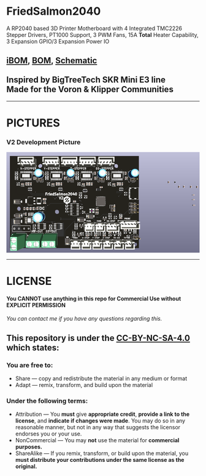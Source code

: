 # FriedSalmon2040
 A RP2040 based 3D Printer Motherboard with 4 Integrated TMC2226 Stepper Drivers, PT1000 Support, 3 PWM Fans, 15A **Total** Heater Capability, 3 Expansion GPIO/3 Expansion Power IO

## [iBOM](https://htmlpreview.github.io/?https://github.com/Fisheiyy/FriedSalmon-2040/blob/main/ibom.html), [BOM](https://docs.google.com/spreadsheets/d/18_6saM__RWSnnuOeO-IjOmcjcUNBl_MXiw4yVhhykyQ/edit#gid=1487594272), [Schematic](https://github.com/Fisheiyy/FriedSalmon-2040/blob/main/rp2040-board.pdf) <br><br> Inspired by BigTreeTech SKR Mini E3 line <br> Made for the Voron & Klipper Communities
<hr>

# PICTURES
 ### V2 Development Picture
 ![FriedSalmon2040 V2 Indev Picture](pics/v2-indev-pic-1.png)
<hr>

# LICENSE
 #### **You CANNOT use anything in this repo for Commercial Use without EXPLICIT PERMISSION**
*You can contact me if you have any questions regarding this.*
 ## This repository is under the [CC-BY-NC-SA-4.0](https://creativecommons.org/licenses/by-nc-sa/4.0) which states:
 ### You are free to:
   - Share — copy and redistribute the material in any medium or format
   - Adapt — remix, transform, and build upon the material
 ### Under the following terms:
  - Attribution — You **must** give **appropriate credit**, **provide a link to the license**, and **indicate if changes were made**. You may do so in any reasonable manner, but not in any way that suggests the licensor endorses you or your use.
  - NonCommercial — You may **not** use the material for **commercial purposes.**
  - ShareAlike — If you remix, transform, or build upon the material, you **must distribute your contributions under the same license as the original.**